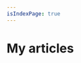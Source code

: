 ```yaml
---
isIndexPage: true
---
```


# My articles

<!-- markdownlint-disable -->
<blog-index startPath="/utiliser-energie/" />
